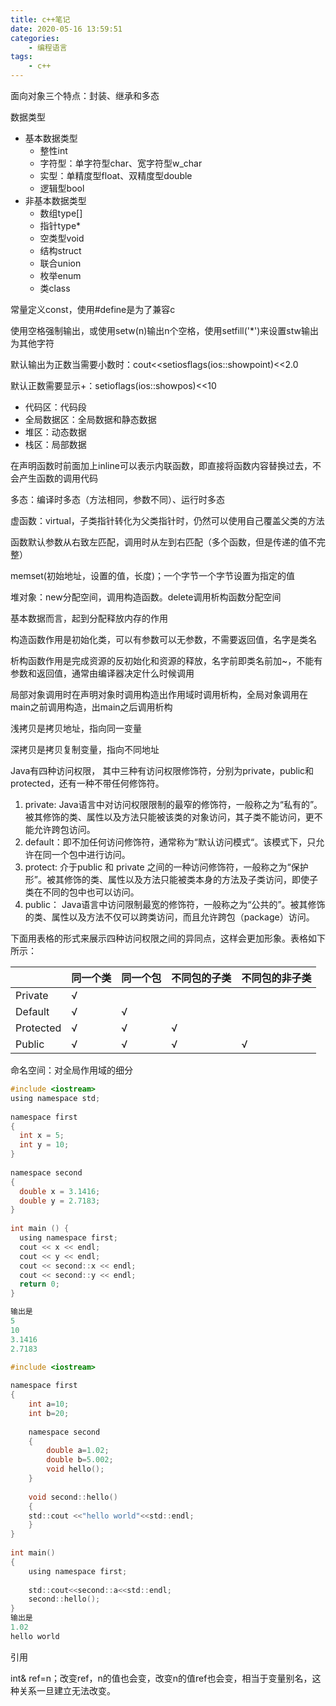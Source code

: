 ```yaml
---
title: c++笔记
date: 2020-05-16 13:59:51
categories: 
    - 编程语言
tags: 
    - c++
---
```


面向对象三个特点：封装、继承和多态

数据类型

+ 基本数据类型
  + 整性int
  + 字符型：单字符型char、宽字符型w_char
  + 实型：单精度型float、双精度型double
  + 逻辑型bool
+ 非基本数据类型
  + 数组type[]
  + 指针type*
  + 空类型void
  + 结构struct
  + 联合union
  + 枚举enum
  + 类class

常量定义const，使用#define是为了兼容c

使用空格强制输出，或使用setw(n)输出n个空格，使用setfill('*')来设置stw输出为其他字符

默认输出为正数当需要小数时：cout<<setiosflags(ios::showpoint)<<2.0

默认正数需要显示+：setioflags(ios::showpos)<<10

+ 代码区：代码段
+ 全局数据区：全局数据和静态数据
+ 堆区：动态数据
+ 栈区：局部数据

在声明函数时前面加上inline可以表示内联函数，即直接将函数内容替换过去，不会产生函数的调用代码

多态：编译时多态（方法相同，参数不同）、运行时多态

虚函数：virtual，子类指针转化为父类指针时，仍然可以使用自己覆盖父类的方法

函数默认参数从右致左匹配，调用时从左到右匹配（多个函数，但是传递的值不完整）

memset(初始地址，设置的值，长度)；一个字节一个字节设置为指定的值

堆对象：new分配空间，调用构造函数。delete调用析构函数分配空间

基本数据而言，起到分配释放内存的作用

构造函数作用是初始化类，可以有参数可以无参数，不需要返回值，名字是类名

析构函数作用是完成资源的反初始化和资源的释放，名字前即类名前加~，不能有参数和返回值，通常由编译器决定什么时候调用

局部对象调用时在声明对象时调用构造出作用域时调用析构，全局对象调用在main之前调用构造，出main之后调用析构

浅拷贝是拷贝地址，指向同一变量

深拷贝是拷贝复制变量，指向不同地址

Java有四种访问权限， 其中三种有访问权限修饰符，分别为private，public和protected，还有一种不带任何修饰符。

1. private: Java语言中对访问权限限制的最窄的修饰符，一般称之为“私有的”。被其修饰的类、属性以及方法只能被该类的对象访问，其子类不能访问，更不能允许跨包访问。
2. default：即不加任何访问修饰符，通常称为“默认访问模式“。该模式下，只允许在同一个包中进行访问。
3. protect: 介于public 和 private 之间的一种访问修饰符，一般称之为“保护形”。被其修饰的类、属性以及方法只能被类本身的方法及子类访问，即使子类在不同的包中也可以访问。
4. public： Java语言中访问限制最宽的修饰符，一般称之为“公共的”。被其修饰的类、属性以及方法不仅可以跨类访问，而且允许跨包（package）访问。

下面用表格的形式来展示四种访问权限之间的异同点，这样会更加形象。表格如下所示：

|           | **同一个类** | **同一个包** | **不同包的子类** | **不同包的非子类** |
| --------- | ------------ | ------------ | ---------------- | ------------------ |
| Private   | √            |              |                  |                    |
| Default   | √            | √            |                  |                    |
| Protected | √            | √            | √                |                    |
| Public    | √            | √            | √                | √                  |

命名空间：对全局作用域的细分

```c
#include <iostream>
using namespace std;
 
namespace first
{
  int x = 5;
  int y = 10;
}
 
namespace second
{
  double x = 3.1416;
  double y = 2.7183;
}
 
int main () {
  using namespace first;
  cout << x << endl;
  cout << y << endl;
  cout << second::x << endl;
  cout << second::y << endl;
  return 0;
}

输出是
5
10
3.1416
2.7183
```

```c
#include <iostream>
 
namespace first
{
    int a=10;
    int b=20;
 
    namespace second
    {  
        double a=1.02;
        double b=5.002;
        void hello();
    }  
 
    void second::hello()
    {  
    std::cout <<"hello world"<<std::endl;
    }
}
 
int main()
{
    using namespace first;
 
    std::cout<<second::a<<std::endl;
    second::hello();
}
输出是
1.02
hello world
```

引用

int& ref=n；改变ref，n的值也会变，改变n的值ref也会变，相当于变量别名，这种关系一旦建立无法改变。